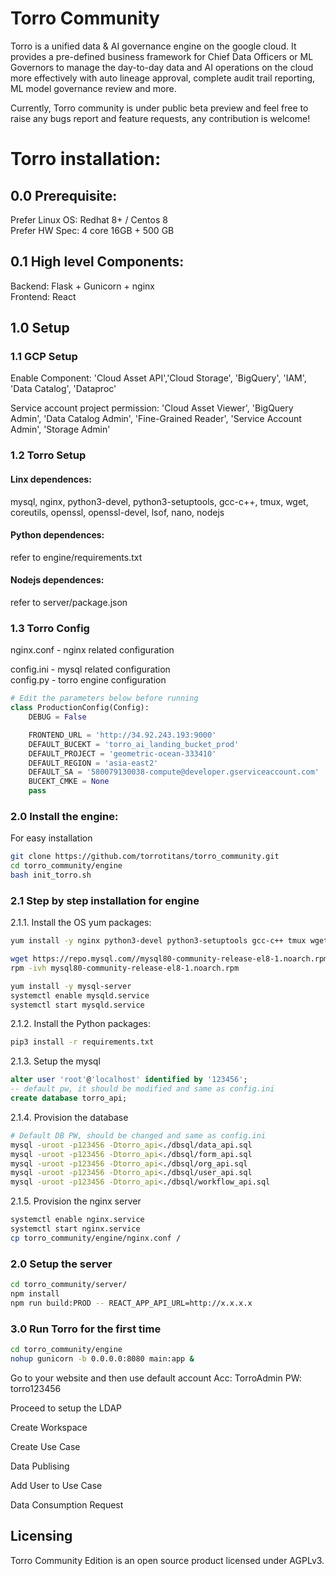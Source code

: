 # Torro Community
Torro is a unified data & AI governance engine on the google cloud. It provides a pre-defined business framework for Chief Data Officers or ML Governors to manage the day-to-day data and AI operations on the cloud more effectively with auto lineage approval, complete audit trail reporting, ML model governance review and more. 

Currently, Torro community is under public beta preview and feel free to raise any bugs report and feature requests, any contribution is welcome!

# Torro installation:
## 0.0 Prerequisite:
Prefer Linux OS: Redhat 8+ / Centos 8  
Prefer HW Spec: 4 core 16GB + 500 GB

## 0.1 High level Components:
Backend: Flask + Gunicorn + nginx  
Frontend: React

## 1.0 Setup
### 1.1 GCP Setup
Enable Component:
'Cloud Asset API','Cloud Storage', 'BigQuery', 'IAM', 'Data Catalog', 'Dataproc'

Service account project permission: 
'Cloud Asset Viewer', 'BigQuery Admin', 
'Data Catalog Admin', 'Fine-Grained Reader', 
'Service Account Admin', 'Storage Admin'

### 1.2 Torro Setup
#### Linx dependences:
mysql, nginx, python3-devel, python3-setuptools, gcc-c++, tmux, wget, coreutils, openssl, openssl-devel, lsof, nano, nodejs

#### Python dependences:
refer to engine/requirements.txt

#### Nodejs dependences:
refer to server/package.json

### 1.3 Torro Config
nginx.conf - nginx related configuration  

config.ini - mysql related configuration  
config.py - torro engine configuration
```python
# Edit the parameters below before running 
class ProductionConfig(Config):
    DEBUG = False

    FRONTEND_URL = 'http://34.92.243.193:9000'
    DEFAULT_BUCEKT = 'torro_ai_landing_bucket_prod'
    DEFAULT_PROJECT = 'geometric-ocean-333410'
    DEFAULT_REGION = 'asia-east2'
    DEFAULT_SA = '580079130038-compute@developer.gserviceaccount.com'
    BUCEKT_CMKE = None
    pass
```

### 2.0 Install the engine:

For easy installation
```bash
git clone https://github.com/torrotitans/torro_community.git
cd torro_community/engine
bash init_torro.sh 
```

### 2.1 Step by step installation for engine
2.1.1. Install the OS yum packages:
```bash
yum install -y nginx python3-devel python3-setuptools gcc-c++ tmux wget coreutils openssl openssl-devel lsof nano nodejs

wget https://repo.mysql.com//mysql80-community-release-el8-1.noarch.rpm
rpm -ivh mysql80-community-release-el8-1.noarch.rpm

yum install -y mysql-server
systemctl enable mysqld.service
systemctl start mysqld.service
```

2.1.2. Install the Python packages:
```bash
pip3 install -r requirements.txt
```

2.1.3. Setup the mysql
```sql
alter user 'root'@'localhost' identified by '123456';
-- default pw, it should be modified and same as config.ini
create database torro_api;
```

2.1.4. Provision the database
```bash
# Default DB PW, should be changed and same as config.ini
mysql -uroot -p123456 -Dtorro_api<./dbsql/data_api.sql
mysql -uroot -p123456 -Dtorro_api<./dbsql/form_api.sql
mysql -uroot -p123456 -Dtorro_api<./dbsql/org_api.sql
mysql -uroot -p123456 -Dtorro_api<./dbsql/user_api.sql
mysql -uroot -p123456 -Dtorro_api<./dbsql/workflow_api.sql
```

2.1.5. Provision the nginx server
```bash
systemctl enable nginx.service
systemctl start nginx.service
cp torro_community/engine/nginx.conf /
```

### 2.0 Setup the server
```bash
cd torro_community/server/
npm install
npm run build:PROD -- REACT_APP_API_URL=http://x.x.x.x
```

### 3.0 Run Torro for the first time
```bash
cd torro_community/engine
nohup gunicorn -b 0.0.0.0:8080 main:app &
```

Go to your website and then use default account 
Acc: TorroAdmin
PW: torro123456

Proceed to setup the LDAP

Create Workspace

Create Use Case

Data Publising

Add User to Use Case

Data Consumption Request

## Licensing
Torro Community Edition is an open source product licensed under AGPLv3.
